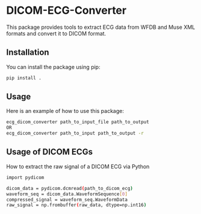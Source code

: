 
# DICOM-ECG-Converter

This package provides tools to extract ECG data from WFDB and Muse XML formats and convert it to DICOM format.

## Installation

You can install the package using pip:

```sh
pip install .
```

## Usage

Here is an example of how to use this package:

```sh
ecg_dicom_converter path_to_input_file path_to_output
OR
ecg_dicom_converter path_to_input path_to_output -r
```

## Usage of DICOM ECGs
How to extract the raw signal of a DICOM ECG via Python
```sh
import pydicom

dicom_data = pydicom.dcmread(path_to_dicom_ecg)
waveform_seq = dicom_data.WaveformSequence[0]
compressed_signal = waveform_seq.WaveformData
raw_signal = np.frombuffer(raw_data, dtype=np.int16)
```

